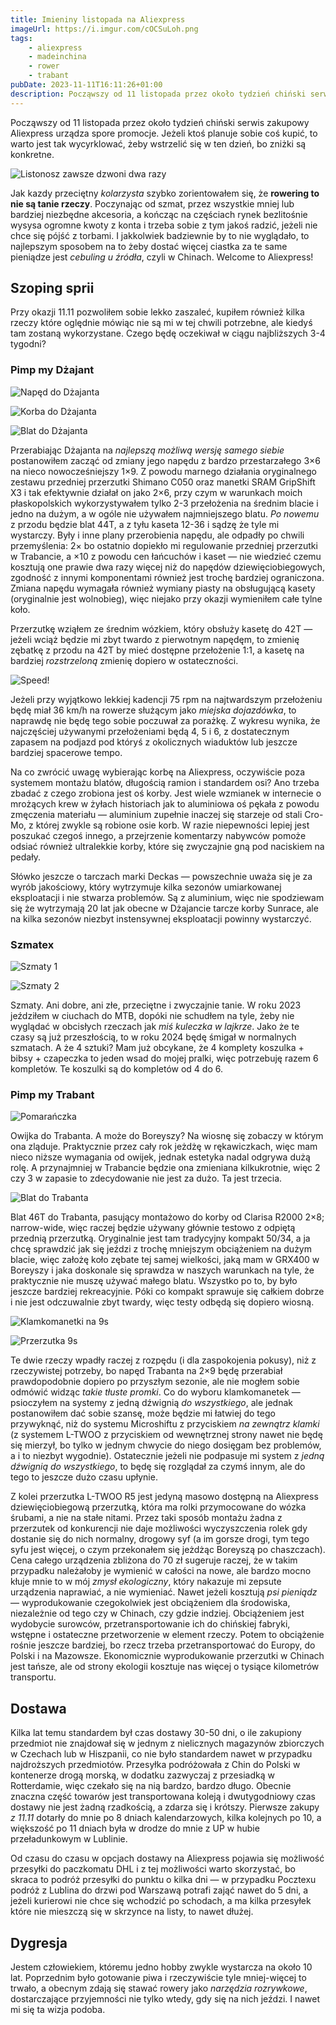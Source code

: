 ```yaml
---
title: Imieniny listopada na Aliexpress
imageUrl: https://i.imgur.com/cOCSuLoh.png
tags:
    - aliexpress
    - madeinchina
    - rower
    - trabant
pubDate: 2023-11-11T16:11:26+01:00
description: Począwszy od 11 listopada przez około tydzień chiński serwis zakupowy Aliexpress urządza spore promocje. Jeżeli ktoś planuje sobie coś kupić, to warto jest tak wycyrklować, żeby wstrzelić się w ten dzień, bo zniżki są konkretne.
---
```


Począwszy od 11 listopada przez około tydzień chiński serwis zakupowy Aliexpress urządza spore promocje. Jeżeli ktoś planuje sobie coś kupić, to warto jest tak wycyrklować, żeby wstrzelić się w ten dzień, bo zniżki są konkretne.

![Listonosz zawsze dzwoni dwa razy](https://i.imgur.com/cOCSuLoh.png)

Jak kazdy przeciętny _kolarzysta_ szybko zorientowałem się, że **rowering to nie są tanie rzeczy**. Poczynając od szmat, przez wszystkie mniej lub bardziej niezbędne akcesoria, a kończąc na częściach rynek bezlitośnie wysysa ogromne kwoty z konta i trzeba sobie z tym jakoś radzić, jeżeli nie chce się pójść z torbami. I jakkolwiek badziewnie by to nie wyglądało, to najlepszym sposobem na to żeby dostać więcej ciastka za te same pieniądze jest _cebuling u źródła_, czyli w Chinach. Welcome to Aliexpress!

## Szoping sprii

Przy okazji 11.11 pozwoliłem sobie lekko zaszaleć, kupiłem również kilka rzeczy które oględnie mówiąc nie są mi w tej chwili potrzebne, ale kiedyś tam zostaną wykorzystane. Czego będę oczekiwał w ciągu najbliższych 3-4 tygodni?

### Pimp my Dżajant

![Napęd do Dżajanta](https://i.imgur.com/wIIZWwDh.png)

![Korba do Dżajanta](https://i.imgur.com/kqadGJEh.png)

![Blat do Dżajanta](https://i.imgur.com/ANAyZL5h.png)

Przerabiając Dżajanta na _najlepszą możliwą wersję samego siebie_ postanowiłem zacząć od zmiany jego napędu z bardzo przestarzałego 3&times;6 na nieco nowocześniejszy 1&times;9. Z powodu marnego działania oryginalnego zestawu przedniej przerzutki Shimano C050 oraz manetki SRAM GripShift X3 i tak efektywnie działał on jako 2&times;6, przy czym w warunkach moich płaskopolskich wykorzystywałem tylko 2-3 przełożenia na średnim blacie i jedno na dużym, a w ogóle nie używałem najmniejszego blatu. _Po nowemu_ z przodu będzie blat 44T, a z tyłu kaseta 12-36 i sądzę że tyle mi wystarczy. Były i inne plany przerobienia napędu, ale odpadły po chwili przemyślenia: 2&times; bo ostatnio dopiekło mi regulowanie przedniej przerzutki w Trabancie, a &times;10 z powodu cen łańcuchów i kaset &mdash; nie wiedzieć czemu kosztują one prawie dwa razy więcej niż do napędów dziewięciobiegowych, zgodność z innymi komponentami również jest trochę bardziej ograniczona. Zmiana napędu wymagała również wymiany piasty na obsługującą kasety (oryginalnie jest wolnobieg), więc niejako przy okazji wymieniłem całe tylne koło.

Przerzutkę wziąłem ze średnim wózkiem, który obsłuży kasetę do 42T &mdash; jeżeli wciąż będzie mi zbyt twardo z pierwotnym napędęm, to zmienię zębatkę z przodu na 42T by mieć dostępne przełożenie 1:1, a kasetę na bardziej _rozstrzeloną_ zmienię dopiero w ostateczności.

![Speed!](https://i.imgur.com/og39OuTh.png)

Jeżeli przy wyjątkowo lekkiej kadencji 75 rpm na najtwardszym przełożeniu będę miał 36 km/h na rowerze służącym jako _miejska dojazdówka_, to naprawdę nie będę tego sobie poczuwał za porażkę. Z wykresu wynika, że najczęściej używanymi przełożeniami będą 4, 5 i 6, z dostatecznym zapasem na podjazd pod któryś z okolicznych wiaduktów lub jeszcze bardziej spacerowe tempo.

Na co zwrócić uwagę wybierając korbę na Aliexpress, oczywiście poza systemem montażu blatów, długością ramion i standardem osi? Ano trzeba zbadać z czego zrobiona jest oś korby. Jest wiele wzmianek w internecie o mrożących krew w żyłach historiach jak to aluminiowa oś pękała z powodu zmęczenia materiału &mdash; aluminium zupełnie inaczej się starzeje od stali Cro-Mo, z której zwykle są robione osie korb. W razie niepewności lepiej jest poszukać czegoś innego, a przejrzenie komentarzy nabywców pomoże odsiać również ultralekkie korby, które się zwyczajnie gną pod naciskiem na pedały.

Słówko jeszcze o tarczach marki Deckas &mdash; powszechnie uważa się je za wyrób jakościowy, który wytrzymuje kilka sezonów umiarkowanej eksploatacji i nie stwarza problemów. Są z aluminium, więc nie spodziewam się że wytrzymają 20 lat jak obecne w Dżajancie tarcze korby Sunrace, ale na kilka sezonów niezbyt instensywnej eksploatacji powinny wystarczyć.

### Szmatex

![Szmaty 1](https://i.imgur.com/KnIxslRh.png)

![Szmaty 2](https://i.imgur.com/OQeyHD1h.png)

Szmaty. Ani dobre, ani złe, przeciętne i zwyczajnie tanie. W roku 2023 jeździłem w ciuchach do MTB, dopóki nie schudłem na tyle, żeby nie wyglądać w obcisłych rzeczach jak _miś kuleczka w lajkrze_. Jako że te czasy są już przeszłością, to w roku 2024 będę śmigał w normalnych szmatach. A że 4 sztuki? Mam już obcykane, że 4 komplety koszulka + bibsy + czapeczka to jeden wsad do mojej pralki, więc potrzebuję razem 6 kompletów. Te koszulki są do kompletów od 4 do 6.

### Pimp my Trabant

![Pomarańczka](https://i.imgur.com/MiOh9dTh.png)

Owijka do Trabanta. A może do Boreyszy? Na wiosnę się zobaczy w którym ona zląduje. Praktycznie przez cały rok jeżdżę w rękawiczkach, więc mam nieco niższe wymagania od owijek, jednak estetyka nadal odgrywa dużą rolę. A przynajmniej w Trabancie będzie ona zmieniana kilkukrotnie, więc 2 czy 3 w zapasie to zdecydowanie nie jest za dużo. Ta jest trzecia.

![Blat do Trabanta](https://i.imgur.com/CR4GaC5h.png)

Blat 46T do Trabanta, pasujący montażowo do korby od Clarisa R2000 2&times;8; narrow-wide, więc raczej będzie używany głównie testowo z odpiętą przednią przerzutką. Oryginalnie jest tam tradycyjny kompakt 50/34, a ja chcę sprawdzić jak się jeździ z trochę mniejszym obciążeniem na dużym blacie, więc założę koło zębate tej samej wielkości, jaką mam w GRX400 w Boreyszy i jaka doskonale się sprawdza w naszych warunkach na tyle, że praktycznie nie muszę używać małego blatu. Wszystko po to, by było jeszcze bardziej rekreacyjnie. Póki co kompakt sprawuje się całkiem dobrze i nie jest odczuwalnie zbyt twardy, więc testy odbędą się dopiero wiosną.

![Klamkomanetki na 9s](https://i.imgur.com/b7HSLx4h.png)

![Przerzutka 9s](https://i.imgur.com/5Os1P2hh.png)

Te dwie rzeczy wpadły raczej z rozpędu (i dla zaspokojenia pokusy), niż z rzeczywistej potrzeby, bo napęd Trabanta na 2&times;9 będę przerabiał prawdopodobnie dopiero po przyszłym sezonie, ale nie mogłem sobie odmówić widząc _takie tłuste promki_. Co do wyboru klamkomanetek &mdash; psioczyłem na systemy z jedną dźwignią _do wszystkiego_, ale jednak postanowiłem dać sobie szansę, może będzie mi łatwiej do tego przywyknąć, niż do systemu Microshiftu z przyciskiem _na zewnątrz klamki_ (z systemem L-TWOO z przyciskiem od wewnętrznej strony nawet nie będę się mierzył, bo tylko w jednym chwycie do niego dosięgam bez problemów, a i to niezbyt wygodnie). Ostatecznie jeżeli nie podpasuje mi system z _jedną dźwignią do wszystkiego_, to będę się rozglądał za czymś innym, ale do tego to jeszcze dużo czasu upłynie.

Z kolei przerzutka L-TWOO R5 jest jedyną masowo dostępną na Aliexpress dziewięciobiegową przerzutką, która ma rolki przymocowane do wózka śrubami, a nie na stałe nitami. Przez taki sposób montażu żadna z przerzutek od konkurencji nie daje możliwości wyczyszczenia rolek gdy dostanie się do nich normalny, drogowy syf (a im gorsze drogi, tym tego syfu jest więcej, o czym przekonałem się jeżdżąc Boreyszą po chaszczach). Cena całego urządzenia zbliżona do 70 zł sugeruje raczej, że w takim przypadku należałoby je wymienić w całości na nowe, ale bardzo mocno kłuje mnie to w mój _zmysł ekologiczny_, który nakazuje mi zepsute urządzenia naprawiać, a nie wymieniać. Nawet jeżeli kosztują _psi pieniądz_ &mdash; wyprodukowanie czegokolwiek jest obciążeniem dla środowiska, niezależnie od tego czy w Chinach, czy gdzie indziej. Obciążeniem jest wydobycie surowców, przetransportowanie ich do chińskiej fabryki, wstępne i ostateczne przetworzenie w element rzeczy. Potem to obciążenie rośnie jeszcze bardziej, bo rzecz trzeba przetransportować do Europy, do Polski i na Mazowsze. Ekonomicznie wyprodukowanie przerzutki w Chinach jest tańsze, ale od strony ekologii kosztuje nas więcej o tysiące kilometrów transportu.

## Dostawa

Kilka lat temu standardem był czas dostawy 30-50 dni, o ile zakupiony przedmiot nie znajdował się w jednym z nielicznych magazynów zbiorczych w Czechach lub w Hiszpanii, co nie było standardem nawet w przypadku najdroższych przedmiotów. Przesyłka podróżowała z Chin do Polski w kontenerze drogą morską, w dodatku zazwyczaj z przesiadką w Rotterdamie, więc czekało się na nią bardzo, bardzo długo. Obecnie znaczna część towarów jest transportowana koleją i dwutygodniowy czas dostawy nie jest żadną rzadkością, a zdarza się i krótszy. Pierwsze zakupy _z 11.11_ dotarły do mnie po 8 dniach kalendarzowych, kilka kolejnych po 10, a większość po 11 dniach była w drodze do mnie z UP w hubie przeładunkowym w Lublinie.

Od czasu do czasu w opcjach dostawy na Aliexpress pojawia się możliwość przesyłki do paczkomatu DHL i z tej możliwości warto skorzystać, bo skraca to podróż przesyłki do punktu o kilka dni &mdash; w przypadku Pocztexu podróż z Lublina do drzwi pod Warszawą potrafi zająć nawet do 5 dni, a jeżeli kurierowi nie chce się wchodzić po schodach, a ma kilka przesyłek które nie mieszczą się w skrzynce na listy, to nawet dłużej.

## Dygresja

Jestem człowiekiem, któremu jedno hobby zwykle wystarcza na około 10 lat. Poprzednim było gotowanie piwa i rzeczywiście tyle mniej-więcej to trwało, a obecnym zdają się stawać rowery jako _narzędzia rozrywkowe_, dostarczające przyjemności nie tylko wtedy, gdy się na nich jeździ. I nawet mi się ta wizja podoba.
